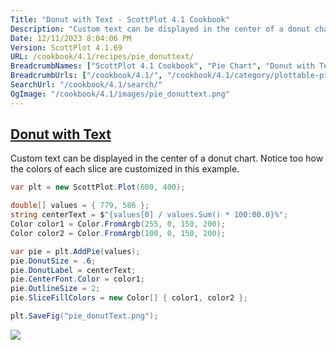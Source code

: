 ```yaml
---
Title: "Donut with Text - ScottPlot 4.1 Cookbook"
Description: "Custom text can be displayed in the center of a donut chart. Notice too how the colors of each slice are customized in this example."
Date: 12/11/2023 8:04:06 PM
Version: ScottPlot 4.1.69
URL: /cookbook/4.1/recipes/pie_donuttext/
BreadcrumbNames: ["ScottPlot 4.1 Cookbook", "Pie Chart", "Donut with Text"]
BreadcrumbUrls: ["/cookbook/4.1/", "/cookbook/4.1/category/plottable-pie", "/cookbook/4.1/recipes/pie_donuttext/"]
SearchUrl: "/cookbook/4.1/search/"
OgImage: "/cookbook/4.1/images/pie_donuttext.png"
---
```


<h2><a href='/cookbook/4.1/recipes/pie_donuttext/'>Donut with Text</a></h2>

Custom text can be displayed in the center of a donut chart. Notice too how the colors of each slice are customized in this example.

```cs
var plt = new ScottPlot.Plot(600, 400);

double[] values = { 779, 586 };
string centerText = $"{values[0] / values.Sum() * 100:00.0}%";
Color color1 = Color.FromArgb(255, 0, 150, 200);
Color color2 = Color.FromArgb(100, 0, 150, 200);

var pie = plt.AddPie(values);
pie.DonutSize = .6;
pie.DonutLabel = centerText;
pie.CenterFont.Color = color1;
pie.OutlineSize = 2;
pie.SliceFillColors = new Color[] { color1, color2 };

plt.SaveFig("pie_donutText.png");
```

<img src='../../images/pie_donuttext.png' class='d-block mx-auto my-5' />


